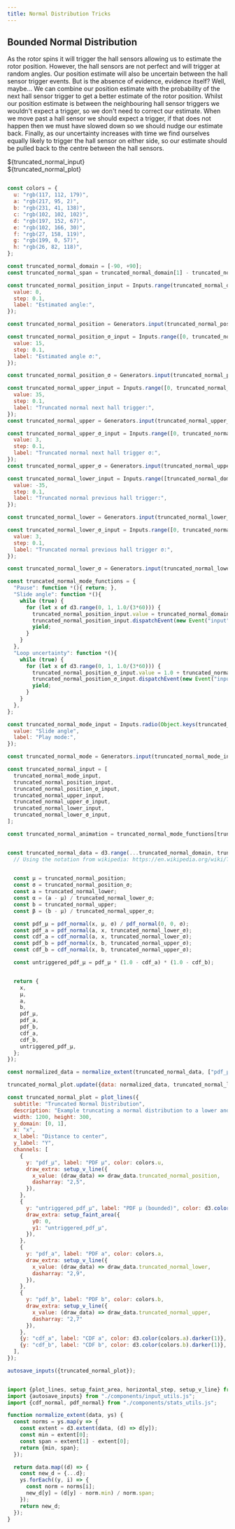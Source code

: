 ```yaml
---
title: Normal Distribution Tricks
---
```


<main class="hero">

Bounded Normal Distribution
---------------------------

As the rotor spins it will trigger the hall sensors allowing us to estimate the rotor position. However, the hall sensors
are not perfect and will trigger at random angles. Our position estimate will also be uncertain between the hall sensor 
trigger events. But is the absence of evidence, evidence itself? Well, maybe... We can combine our position estimate with
the probability of the next hall sensor trigger to get a better estimate of the rotor position. Whilst our position estimate
is between the neighbouring hall sensor triggers we wouldn't expect a trigger, so we don't need to correct our estimate. When
we move past a hall sensor we should expect a trigger, if that does not happen then we must have slowed down so we should nudge
our estimate back. Finally, as our uncertainty increases with time we find ourselves equally likely to trigger the hall sensor
on either side, so our estimate should be pulled back to the centre between the hall sensors.


<div class="card tight">
    <div>${truncated_normal_input}</div>
    <div>${truncated_normal_plot}</div>
</div>

</main>


```js

const colors = {
  u: "rgb(117, 112, 179)",
  a: "rgb(217, 95, 2)",
  b: "rgb(231, 41, 138)",
  c: "rgb(102, 102, 102)",
  d: "rgb(197, 152, 67)",
  e: "rgb(102, 166, 30)",
  f: "rgb(27, 158, 119)",
  g: "rgb(199, 0, 57)",
  h: "rgb(26, 82, 118)",
};
```

```js
const truncated_normal_domain = [-90, +90];
const truncated_normal_span = truncated_normal_domain[1] - truncated_normal_domain[0];

const truncated_normal_position_input = Inputs.range(truncated_normal_domain, {
  value: 0,
  step: 0.1,
  label: "Estimated angle:",
});

const truncated_normal_position = Generators.input(truncated_normal_position_input);

const truncated_normal_position_σ_input = Inputs.range([0, truncated_normal_span], {
  value: 15,
  step: 0.1,
  label: "Estimated angle σ:",
});

const truncated_normal_position_σ = Generators.input(truncated_normal_position_σ_input);

const truncated_normal_upper_input = Inputs.range([0, truncated_normal_domain[1]], {
  value: 35,
  step: 0.1,
  label: "Truncated normal next hall trigger:",
});
const truncated_normal_upper = Generators.input(truncated_normal_upper_input);

const truncated_normal_upper_σ_input = Inputs.range([0, truncated_normal_span / 10], {
  value: 3,
  step: 0.1,
  label: "Truncated normal next hall trigger σ:",
});
const truncated_normal_upper_σ = Generators.input(truncated_normal_upper_σ_input);

const truncated_normal_lower_input = Inputs.range([truncated_normal_domain[0], 0], {
  value: -35,
  step: 0.1,
  label: "Truncated normal previous hall trigger:",
});

const truncated_normal_lower = Generators.input(truncated_normal_lower_input);

const truncated_normal_lower_σ_input = Inputs.range([0, truncated_normal_span / 10], {
  value: 3,
  step: 0.1,
  label: "Truncated normal previous hall trigger σ:",
});

const truncated_normal_lower_σ = Generators.input(truncated_normal_lower_σ_input);

const truncated_normal_mode_functions = {
  "Pause": function *(){ return; },
  "Slide angle": function *(){
    while (true) {
      for (let x of d3.range(0, 1, 1.0/(3*60))) {
        truncated_normal_position_input.value = truncated_normal_domain[0] + truncated_normal_span * x;
        truncated_normal_position_input.dispatchEvent(new Event("input"));
        yield;
      }
    }
  },
  "Loop uncertainty": function *(){
    while (true) {
      for (let x of d3.range(0, 1, 1.0/(3*60))) {
        truncated_normal_position_σ_input.value = 1.0 + truncated_normal_span * (Math.sin(2 * Math.PI * x) + 1.0) / 2.0;
        truncated_normal_position_σ_input.dispatchEvent(new Event("input"));
        yield;
      }
    }
  },
};

const truncated_normal_mode_input = Inputs.radio(Object.keys(truncated_normal_mode_functions), {
  value: "Slide angle",
  label: "Play mode:",
});

const truncated_normal_mode = Generators.input(truncated_normal_mode_input);

const truncated_normal_input = [
  truncated_normal_mode_input,
  truncated_normal_position_input,
  truncated_normal_position_σ_input,
  truncated_normal_upper_input,
  truncated_normal_upper_σ_input,
  truncated_normal_lower_input,
  truncated_normal_lower_σ_input,
];

```

```js
const truncated_normal_animation = truncated_normal_mode_functions[truncated_normal_mode]();
```

```js

const truncated_normal_data = d3.range(...truncated_normal_domain, truncated_normal_span / 500).map((x) => {
  // Using the notation from wikipedia: https://en.wikipedia.org/wiki/Truncated_normal_distribution

  
  const μ = truncated_normal_position;
  const σ = truncated_normal_position_σ;
  const a = truncated_normal_lower;
  const α = (a - μ) / truncated_normal_lower_σ;
  const b = truncated_normal_upper;
  const β = (b - μ) / truncated_normal_upper_σ;

  const pdf_μ = pdf_normal(x, μ, σ) / pdf_normal(0, 0, σ);
  const pdf_a = pdf_normal(a, x, truncated_normal_lower_σ);
  const cdf_a = cdf_normal(a, x, truncated_normal_lower_σ);
  const pdf_b = pdf_normal(x, b, truncated_normal_upper_σ);
  const cdf_b = cdf_normal(x, b, truncated_normal_upper_σ);

  const untriggered_pdf_μ = pdf_μ * (1.0 - cdf_a) * (1.0 - cdf_b);


  return {
    x,
    μ,
    a,
    b,
    pdf_μ,
    pdf_a,
    pdf_b,
    cdf_a,
    cdf_b,
    untriggered_pdf_μ,
  };
});

const normalized_data = normalize_extent(truncated_normal_data, ["pdf_μ", "untriggered_pdf_μ", "pdf_a", "pdf_b"]);

truncated_normal_plot.update({data: normalized_data, truncated_normal_lower, truncated_normal_upper, truncated_normal_position});
```


```js
const truncated_normal_plot = plot_lines({
  subtitle: "Truncated Normal Distribution",
  description: "Example truncating a normal distribution to a lower and upper bound (for example the previous and next hall sector thresholds).",
  width: 1200, height: 300,
  y_domain: [0, 1],
  x: "x",
  x_label: "Distance to center",
  y_label: "Y",
  channels: [
    {
      y: "pdf_μ", label: "PDF μ", color: colors.u,
      draw_extra: setup_v_line({
        x_value: (draw_data) => draw_data.truncated_normal_position,
        dasharray: "2,5",
      }),
    },
    {
      y: "untriggered_pdf_μ", label: "PDF μ (bounded)", color: d3.color(colors.u).darker(1),
      draw_extra: setup_faint_area({
        y0: 0, 
        y1: "untriggered_pdf_μ",
      }),
    },
    {
      y: "pdf_a", label: "PDF a", color: colors.a,
      draw_extra: setup_v_line({
        x_value: (draw_data) => draw_data.truncated_normal_lower,
        dasharray: "2,9",
      }),
    },
    {
      y: "pdf_b", label: "PDF b", color: colors.b,
      draw_extra: setup_v_line({
        x_value: (draw_data) => draw_data.truncated_normal_upper,
        dasharray: "2,7"
      }),
    },
    {y: "cdf_a", label: "CDF a", color: d3.color(colors.a).darker(1)},
    {y: "cdf_b", label: "CDF b", color: d3.color(colors.b).darker(1)},
  ],
});

autosave_inputs({truncated_normal_plot});

```

```js

import {plot_lines, setup_faint_area, horizontal_step, setup_v_line} from "./components/plotting_utils.js";
import {autosave_inputs} from "./components/input_utils.js";
import {cdf_normal, pdf_normal} from "./components/stats_utils.js";

function normalize_extent(data, ys) {
  const norms = ys.map(y => {
    const extent = d3.extent(data, (d) => d[y]);
    const min = extent[0];
    const span = extent[1] - extent[0];
    return {min, span};
  });

  return data.map((d) => {
    const new_d = {...d};
    ys.forEach((y, i) => {
      const norm = norms[i];
      new_d[y] = (d[y] - norm.min) / norm.span;
    });
    return new_d;
  });
}
```
